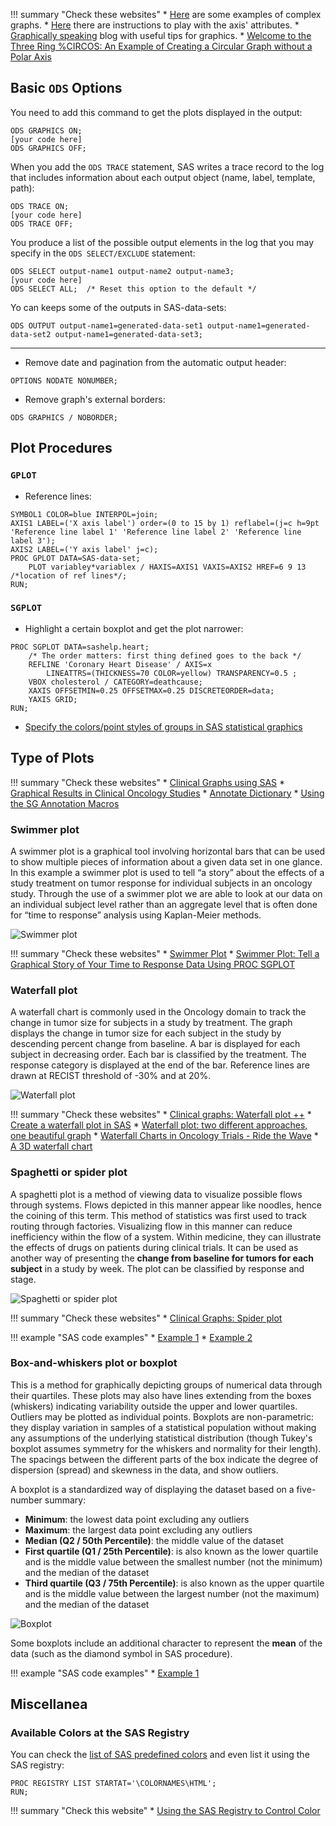 !!! summary "Check these websites"
    * [Here](https://support.sas.com/resources/papers/proceedings11/281-2011.pdf) are some examples of complex graphs.
    * [Here](http://support.sas.com/documentation/cdl/en/grstatproc/65235/HTML/default/viewer.htm#p07m2vpyq75fgan14m6g5pphnwlr.htm) there are instructions to play with the axis' attributes.
    * [Graphically speaking](http://blogs.sas.com/content/graphicallyspeaking/) blog with useful tips for graphics.
    * [Welcome to the Three Ring %CIRCOS: An Example of Creating a Circular Graph without a Polar Axis](https://www.lexjansen.com/pharmasug/2018/DV/PharmaSUG-2018-DV14.pdf)

## Basic `ODS` Options

You need to add this command to get the plots displayed in the output:

```
ODS GRAPHICS ON;
[your code here]
ODS GRAPHICS OFF;
```

When you add the `ODS TRACE` statement, SAS writes a trace record to the log that includes information about each output object (name, label, template, path):

``` 
ODS TRACE ON;
[your code here]
ODS TRACE OFF;
```

You produce a list of the possible output elements in the log that you may specify in the `ODS SELECT/EXCLUDE` statement:

```
ODS SELECT output-name1 output-name2 output-name3;
[your code here]
ODS SELECT ALL;  /* Reset this option to the default */
```

Yo can keeps some of the outputs in SAS-data-sets:

```
ODS OUTPUT output-name1=generated-data-set1 output-name1=generated-data-set2 output-name1=generated-data-set3;
```

---

* Remove date and pagination from the automatic output header:
```
OPTIONS NODATE NONUMBER;
```

* Remove graph's external borders:
```
ODS GRAPHICS / NOBORDER;
```

## Plot Procedures

### `GPLOT`

* Reference lines:

```
SYMBOL1 COLOR=blue INTERPOL=join;
AXIS1 LABEL=('X axis label') order=(0 to 15 by 1) reflabel=(j=c h=9pt 'Reference line label 1' 'Reference line label 2' 'Reference line label 3');
AXIS2 LABEL=('Y axis label' j=c);
PROC GPLOT DATA=SAS-data-set;
	PLOT variabley*variablex / HAXIS=AXIS1 VAXIS=AXIS2 HREF=6 9 13 /*location of ref lines*/;
RUN;
```

### `SGPLOT`

* Highlight a certain boxplot and get the plot narrower: 
```
PROC SGPLOT DATA=sashelp.heart;
	/* The order matters: first thing defined goes to the back */
	REFLINE 'Coronary Heart Disease' / AXIS=x 
    	LINEATTRS=(THICKNESS=70 COLOR=yellow) TRANSPARENCY=0.5 ;
	VBOX cholesterol / CATEGORY=deathcause;
	XAXIS OFFSETMIN=0.25 OFFSETMAX=0.25 DISCRETEORDER=data;
    YAXIS GRID;
RUN;
```

* [Specify the colors/point styles of groups in SAS statistical graphics](http://blogs.sas.com/content/iml/2012/10/17/specify-the-colors-of-groups-in-sas-statistical-graphics.html)

## Type of Plots

!!! summary "Check these websites"
    * [Clinical Graphs using SAS](https://www.lexjansen.com/phuse/2016/dv/DV04.pdf)
    * [Graphical Results in Clinical Oncology Studies](http://support.sas.com/resources/papers/proceedings16/7520-2016.pdf)
    * [Annotate Dictionary](https://support.sas.com/documentation/cdl/en/graphref/63022/HTML/default/viewer.htm#annodictchap.htm)
    * [Using the SG Annotation Macros](https://documentation.sas.com/?docsetId=grstatproc&docsetTarget=n0eben23mwnl3dn1cm95zbks0eea.htm&docsetVersion=1.0&locale=en)

### Swimmer plot

A swimmer plot is a graphical tool involving horizontal bars that can be used to show multiple pieces of information about a given data set in one glance. In this example a swimmer plot is used to tell “a story” about the effects of a study treatment on tumor response for individual subjects in an oncology study. Through the use of a swimmer plot we are able to look at our data on an individual subject level rather than an aggregate level that is often done for “time to response” analysis using Kaplan-Meier methods.

![Swimmer plot](../images/swimmer-plot.png "Swimmer plot")

!!! summary "Check these websites"
    * [Swimmer Plot](https://blogs.sas.com/content/graphicallyspeaking/2014/06/22/swimmer-plot/)
    * [Swimmer Plot: Tell a Graphical Story of Your Time to Response Data Using PROC SGPLOT](http://www.pharmasug.org/proceedings/2014/DG/PharmaSUG-2014-DG07.pdf)

### Waterfall plot

A waterfall chart is commonly used in the Oncology domain to track the change in tumor size for subjects in a study by treatment. The graph displays the change in tumor size for each subject in the study by descending percent change from baseline. A bar is displayed for each subject in decreasing order. Each bar is classified by the treatment. The response category is displayed at the end of the bar. Reference lines are drawn at RECIST threshold of -30% and at 20%.

![Waterfall plot](../images/waterfall-plot.png "Waterfall plot")

!!! summary "Check these websites"
    * [Clinical graphs: Waterfall plot ++](https://blogs.sas.com/content/graphicallyspeaking/2017/07/30/clinical-graphs-waterfall-plot/)
    * [Create a waterfall plot in SAS](https://blogs.sas.com/content/iml/2015/04/20/waterfall-plot.html)
    * [Waterfall plot: two different approaches, one beautiful graph](https://www.lexjansen.com/pharmasug/2016/DG/PharmaSUG-2016-DG03.pdf)
    * [Waterfall Charts in Oncology Trials - Ride the Wave](https://www.pharmasug.org/proceedings/2012/DG/PharmaSUG-2012-DG13.pdf)
    * [A 3D waterfall chart](https://blogs.sas.com/content/graphicallyspeaking/2018/01/11/3d-waterfall-chart/)

### Spaghetti or spider plot

A spaghetti plot is a method of viewing data to visualize possible flows through systems. Flows depicted in this manner appear like noodles, hence the coining of this term. This method of statistics was first used to track routing through factories. Visualizing flow in this manner can reduce inefficiency within the flow of a system. Within medicine, they can illustrate the effects of drugs on patients during clinical trials. It can be used as another way of presenting the **change from baseline for tumors for each subject** in a study by week. The plot can be classified by response and stage.

![Spaghetti or spider plot](../images/spaghetti-plot.png "Spaghetti or spider plot")

!!! summary "Check these websites"
    * [Clinical Graphs: Spider plot](https://blogs.sas.com/content/graphicallyspeaking/2016/10/24/clinical-graphs-spider-plot/)
    
!!! example "SAS code examples"
    * [Example 1](../code-samples/example-spaghetti-1.txt)
    * [Example 2](../code-samples/example-spaghetti-2.txt)
    
### Box-and-whiskers plot or boxplot

This is a method for graphically depicting groups of numerical data through their quartiles. These plots may also have lines extending from the boxes (whiskers) indicating variability outside the upper and lower quartiles. Outliers may be plotted as individual points. Boxplots are non-parametric: they display variation in samples of a statistical population without making any assumptions of the underlying statistical distribution (though Tukey's boxplot assumes symmetry for the whiskers and normality for their length). The spacings between the different parts of the box indicate the degree of dispersion (spread) and skewness in the data, and show outliers.

A boxplot is a standardized way of displaying the dataset based on a five-number summary: 

* **Minimum**: the lowest data point excluding any outliers
* **Maximum**: the largest data point excluding any outliers
* **Median (Q2 / 50th Percentile)**: the middle value of the dataset
* **First quartile (Q1 / 25th Percentile)**: is also known as the lower quartile and is the middle value between the smallest number (not the minimum) and the median of the dataset
* **Third quartile (Q3 / 75th Percentile)**: is also known as the upper quartile and is the middle value between the largest number (not the maximum) and the median of the dataset

![Boxplot](../images/boxplot.PNG "Boxplot")

Some boxplots include an additional character to represent the **mean** of the data (such as the diamond symbol in SAS procedure).

!!! example "SAS code examples"
    * [Example 1](../code-samples/example-boxplot-1.txt)

## Miscellanea

### Available Colors at the SAS Registry

You can check the [list of SAS predefined colors](http://support.sas.com/documentation/cdl/en/graphref/69717/HTML/default/viewer.htm#n161ukdyz9wpfsn1nh8sihforvyq.htm) and even list it using the SAS registry:

```
PROC REGISTRY LIST STARTAT='\COLORNAMES\HTML'; 
RUN; 
```

!!! summary "Check this website"
    * [Using the SAS Registry to Control Color](http://support.sas.com/documentation/cdl/en/lrcon/69852/HTML/default/viewer.htm#n1hpynpm51h88wn1izdahm5id5yw.htm#p1xtn4wjg933son1p6o6t8izxtrr)
